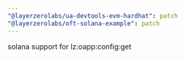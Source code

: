 ```yaml
---
"@layerzerolabs/ua-devtools-evm-hardhat": patch
"@layerzerolabs/oft-solana-example": patch
---
```


solana support for lz:oapp:config:get
